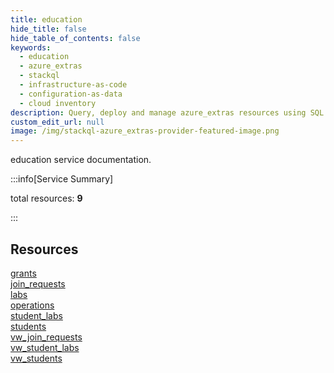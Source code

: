 ```yaml
---
title: education
hide_title: false
hide_table_of_contents: false
keywords:
  - education
  - azure_extras
  - stackql
  - infrastructure-as-code
  - configuration-as-data
  - cloud inventory
description: Query, deploy and manage azure_extras resources using SQL
custom_edit_url: null
image: /img/stackql-azure_extras-provider-featured-image.png
---
```


education service documentation.

:::info[Service Summary]

total resources: __9__  

:::

## Resources
<div class="row">
<div class="providerDocColumn">
<a href="/services/education/grants/">grants</a><br />
<a href="/services/education/join_requests/">join_requests</a><br />
<a href="/services/education/labs/">labs</a><br />
<a href="/services/education/operations/">operations</a><br />
<a href="/services/education/student_labs/">student_labs</a>
</div>
<div class="providerDocColumn">
<a href="/services/education/students/">students</a><br />
<a href="/services/education/vw_join_requests/">vw_join_requests</a><br />
<a href="/services/education/vw_student_labs/">vw_student_labs</a><br />
<a href="/services/education/vw_students/">vw_students</a>
</div>
</div>